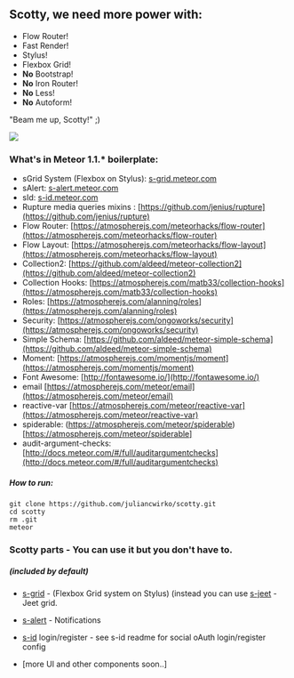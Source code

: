 ## Scotty, we need more power with:

- Flow Router!
- Fast Render!
- Stylus!
- Flexbox Grid!
- **No** Bootstrap!
- **No** Iron Router!
- **No** Less!
- **No** Autoform!

"Beam me up, Scotty!" ;)

![](https://i.imgflip.com/l909e.jpg)

### What's in Meteor 1.1.* boilerplate:

- sGrid System (Flexbox on Stylus): [s-grid.meteor.com](http://s-grid.meteor.com)
- sAlert: [s-alert.meteor.com](http://s-alert.meteor.com)
- sId: [s-id.meteor.com](http://s-id.meteor.com)
- Rupture media queries mixins : [https://github.com/jenius/rupture](https://github.com/jenius/rupture)
- Flow Router: [https://atmospherejs.com/meteorhacks/flow-router](https://atmospherejs.com/meteorhacks/flow-router)
- Flow Layout: [https://atmospherejs.com/meteorhacks/flow-layout](https://atmospherejs.com/meteorhacks/flow-layout)
- Collection2: [https://github.com/aldeed/meteor-collection2](https://github.com/aldeed/meteor-collection2)
- Collection Hooks: [https://atmospherejs.com/matb33/collection-hooks](https://atmospherejs.com/matb33/collection-hooks)
- Roles: [https://atmospherejs.com/alanning/roles](https://atmospherejs.com/alanning/roles)
- Security: [https://atmospherejs.com/ongoworks/security](https://atmospherejs.com/ongoworks/security)
- Simple Schema: [https://github.com/aldeed/meteor-simple-schema](https://github.com/aldeed/meteor-simple-schema)
- Moment: [https://atmospherejs.com/momentjs/moment](https://atmospherejs.com/momentjs/moment)
- Font Awesome: [http://fontawesome.io/](http://fontawesome.io/)
- email [https://atmospherejs.com/meteor/email](https://atmospherejs.com/meteor/email)
- reactive-var [https://atmospherejs.com/meteor/reactive-var](https://atmospherejs.com/meteor/reactive-var)
- spiderable: (https://atmospherejs.com/meteor/spiderable)[https://atmospherejs.com/meteor/spiderable]
- audit-argument-checks: [http://docs.meteor.com/#/full/auditargumentchecks](http://docs.meteor.com/#/full/auditargumentchecks)

##### How to run:
````
git clone https://github.com/juliancwirko/scotty.git
cd scotty
rm .git
meteor
````

### Scotty parts - You can use it but you don't have to.
##### (included by default)
- [s-grid](http://s-grid.meteor.com) - (Flexbox Grid system on Stylus) (instead you can use [s-jeet](https://atmospherejs.com/juliancwirko/s-jeet) - Jeet grid.
- [s-alert](http://s-alert.meteor.com) - Notifications
- [s-id](http://s-id.meteor.com) login/register - see s-id readme for social oAuth login/register config

- [more UI and other components soon..]

